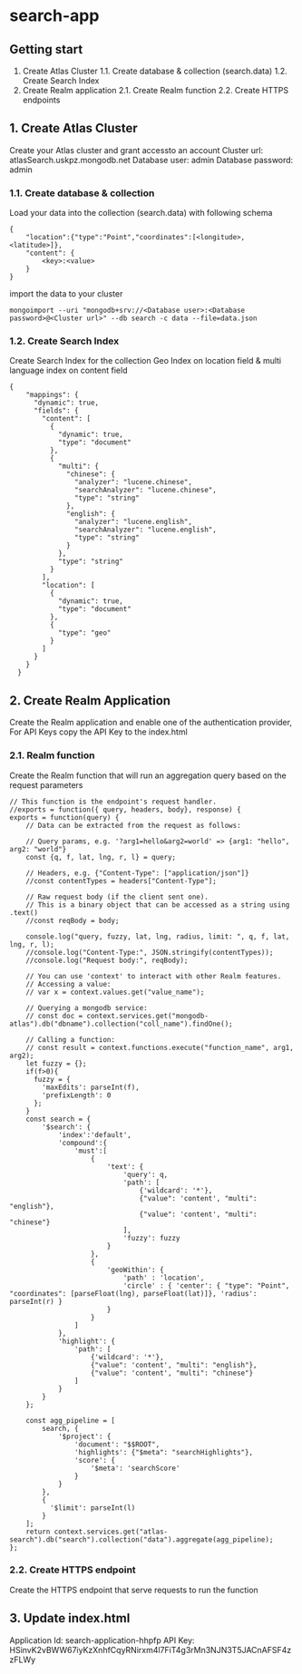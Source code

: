 # search-app
## Getting start

1. Create Atlas Cluster
   1.1. Create database & collection (search.data)
1.2. Create Search Index
2. Create Realm application
2.1. Create Realm function
2.2. Create HTTPS endpoints

## 1. Create Atlas Cluster
Create your Atlas cluster and grant accessto an account
Cluster url: atlasSearch.uskpz.mongodb.net
Database user: admin
Database password: admin

### 1.1. Create database & collection
Load your data into the collection (search.data) with following schema
```
{
    "location":{"type":"Point","coordinates":[<longitude>,<latitude>]}, 
    "content": {
        <key>:<value>
    }
}
```
import the data to your cluster
```
mongoimport --uri "mongodb+srv://<Database user>:<Database password>@<Cluster url>" --db search -c data --file=data.json
```
### 1.2. Create Search Index
Create Search Index for the collection
Geo Index on location field & multi language index on content field
```
{
    "mappings": {
      "dynamic": true,
      "fields": {
        "content": [
          {
            "dynamic": true,
            "type": "document"
          },
          {
            "multi": {
              "chinese": {
                "analyzer": "lucene.chinese",
                "searchAnalyzer": "lucene.chinese",
                "type": "string"
              },
              "english": {
                "analyzer": "lucene.english",
                "searchAnalyzer": "lucene.english",
                "type": "string"
              }
            },
            "type": "string"
          }
        ],
        "location": [
          {
            "dynamic": true,
            "type": "document"
          },
          {
            "type": "geo"
          }
        ]
      }
    }
  }
```
## 2. Create Realm Application
Create the Realm application and enable one of the authentication provider, 
For API Keys copy the API Key to the index.html

### 2.1. Realm function
Create the Realm function that will run an aggregation query based on the request parameters
```
// This function is the endpoint's request handler.
//exports = function({ query, headers, body}, response) {
exports = function(query) {
    // Data can be extracted from the request as follows:

    // Query params, e.g. '?arg1=hello&arg2=world' => {arg1: "hello", arg2: "world"}
    const {q, f, lat, lng, r, l} = query;

    // Headers, e.g. {"Content-Type": ["application/json"]}
    //const contentTypes = headers["Content-Type"];

    // Raw request body (if the client sent one).
    // This is a binary object that can be accessed as a string using .text()
    //const reqBody = body;

    console.log("query, fuzzy, lat, lng, radius, limit: ", q, f, lat, lng, r, l);
    //console.log("Content-Type:", JSON.stringify(contentTypes));
    //console.log("Request body:", reqBody);
    
    // You can use 'context' to interact with other Realm features.
    // Accessing a value:
    // var x = context.values.get("value_name");

    // Querying a mongodb service:
    // const doc = context.services.get("mongodb-atlas").db("dbname").collection("coll_name").findOne();

    // Calling a function:
    // const result = context.functions.execute("function_name", arg1, arg2);
    let fuzzy = {};
    if(f>0){
      fuzzy = {
        'maxEdits': parseInt(f),
        'prefixLength': 0
      };
    }
    const search = {
        '$search': {
            'index':'default',
            'compound':{
                'must':[
                    {
                        'text': {
                            'query': q,
                            'path': [
                                {'wildcard': '*'},
                                {"value": 'content', "multi": "english"},
                                {"value": 'content', "multi": "chinese"}
                            ],
                            'fuzzy': fuzzy
                        }
                    },
                    {
                        'geoWithin': { 
                            'path' : 'location',
                            'circle' : { 'center': { "type": "Point", "coordinates": [parseFloat(lng), parseFloat(lat)]}, 'radius': parseInt(r) }
                        }
                    }
                ]
            },
            'highlight': { 
                'path': [
                    {'wildcard': '*'},
                    {"value": 'content', "multi": "english"},
                    {"value": 'content', "multi": "chinese"}
                ]
            }
        }
    };
    
    const agg_pipeline = [
        search, {
            '$project': {
                'document': "$$ROOT",
                'highlights': {"$meta": "searchHighlights"},
                'score': {
                    '$meta': 'searchScore'
                }
            }
        },
        {
          '$limit': parseInt(l)
        }
    ];
    return context.services.get("atlas-search").db("search").collection("data").aggregate(agg_pipeline);
};
```
### 2.2. Create HTTPS endpoint
Create the HTTPS endpoint that serve requests to run the function

## 3. Update index.html

Application Id: search-application-hhpfp
API Key: HSinvK2vBWW67iyKzXnhfCqyRNirxm4l7FiT4g3rMn3NJN3T5JACnAFSF4zzFLWy
